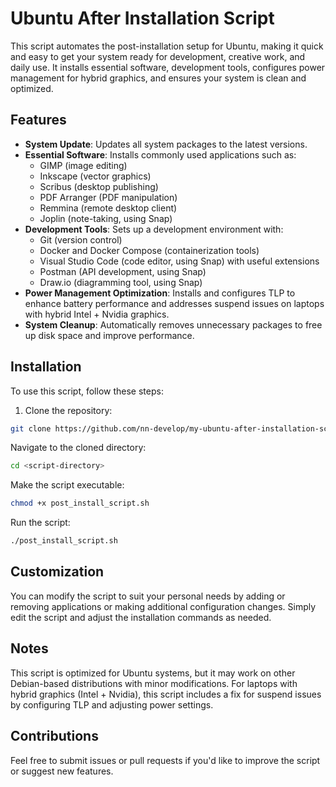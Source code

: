 # Ubuntu After Installation Script

This script automates the post-installation setup for Ubuntu, making it quick and easy to get your system ready for development, creative work, and daily use. It installs essential software, development tools, configures power management for hybrid graphics, and ensures your system is clean and optimized.

## Features

- **System Update**: Updates all system packages to the latest versions.
- **Essential Software**: Installs commonly used applications such as:
  - GIMP (image editing)
  - Inkscape (vector graphics)
  - Scribus (desktop publishing)
  - PDF Arranger (PDF manipulation)
  - Remmina (remote desktop client)
  - Joplin (note-taking, using Snap)
- **Development Tools**: Sets up a development environment with:
  - Git (version control)
  - Docker and Docker Compose (containerization tools)
  - Visual Studio Code (code editor, using Snap) with useful extensions
  - Postman (API development, using Snap)
  - Draw.io (diagramming tool, using Snap)
- **Power Management Optimization**: Installs and configures TLP to enhance battery performance and addresses suspend issues on laptops with hybrid Intel + Nvidia graphics.
- **System Cleanup**: Automatically removes unnecessary packages to free up disk space and improve performance.

## Installation

To use this script, follow these steps:

1. Clone the repository:
  ```bash
  git clone https://github.com/nn-develop/my-ubuntu-after-installation-script.git
  ```

  Navigate to the cloned directory:

  ```bash
  cd <script-directory>
  ```

  Make the script executable:

  ```bash
  chmod +x post_install_script.sh
  ```

  Run the script:

  ```bash
  ./post_install_script.sh
  ```

## Customization

You can modify the script to suit your personal needs by adding or removing applications or making additional configuration changes. Simply edit the script and adjust the installation commands as needed.

## Notes

This script is optimized for Ubuntu systems, but it may work on other Debian-based distributions with minor modifications.
For laptops with hybrid graphics (Intel + Nvidia), this script includes a fix for suspend issues by configuring TLP and adjusting power settings.

## Contributions

Feel free to submit issues or pull requests if you'd like to improve the script or suggest new features.